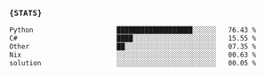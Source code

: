 ### `{STATS}` 
<!--START_SECTION:waka-->

```txt
Python                     ███████████████████░░░░░░   76.43 %
C#                         ████░░░░░░░░░░░░░░░░░░░░░   15.55 %
Other                      ██░░░░░░░░░░░░░░░░░░░░░░░   07.35 %
Nix                        ░░░░░░░░░░░░░░░░░░░░░░░░░   00.63 %
solution                   ░░░░░░░░░░░░░░░░░░░░░░░░░   00.05 %
```

<!--END_SECTION:waka-->

